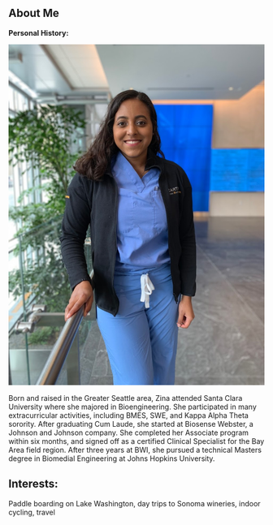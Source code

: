 
## About Me

**Personal History:** 

![](/images/bwi.jpg)

Born and raised in the Greater Seattle area, Zina attended Santa Clara University where she majored in Bioengineering. She participated in many extracurricular activities, including BMES, SWE, and Kappa Alpha Theta sorority. After graduating Cum Laude, she started at Biosense Webster, a Johnson and Johnson company. She completed her Associate program within six months, and signed off as a certified Clinical Specialist for the Bay Area field region. After three years at BWI, she pursued a technical Masters degree in Biomedial Engineering at Johns Hopkins University.



## Interests: ##
Paddle boarding on Lake Washington, day trips to Sonoma wineries, indoor cycling, travel

